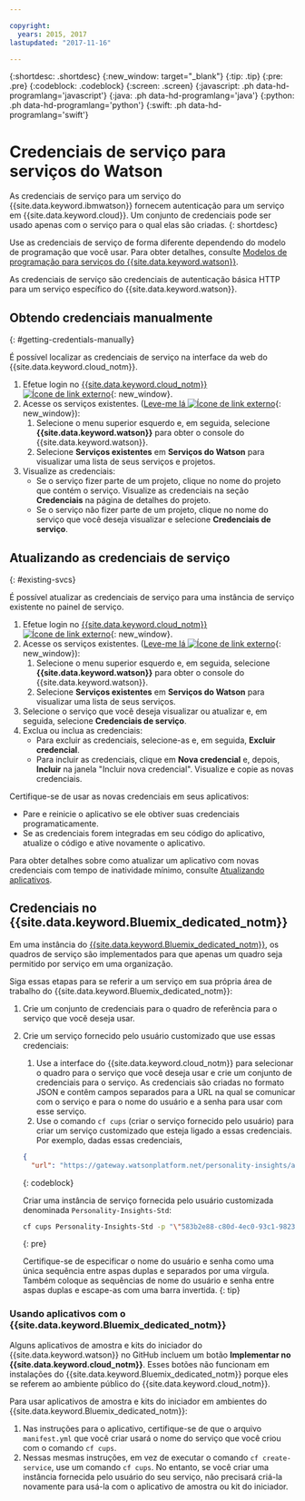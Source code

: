 ```yaml
---

copyright:
  years: 2015, 2017
lastupdated: "2017-11-16"

---
```


{:shortdesc: .shortdesc}
{:new_window: target="_blank"}
{:tip: .tip}
{:pre: .pre}
{:codeblock: .codeblock}
{:screen: .screen}
{:javascript: .ph data-hd-programlang='javascript'}
{:java: .ph data-hd-programlang='java'}
{:python: .ph data-hd-programlang='python'}
{:swift: .ph data-hd-programlang='swift'}

# Credenciais de serviço para serviços do Watson

As credenciais de serviço para um serviço do {{site.data.keyword.ibmwatson}} fornecem autenticação para um serviço em
{{site.data.keyword.cloud}}. Um conjunto de credenciais pode ser usado apenas com o serviço para o qual elas são criadas.
{: shortdesc}

Use as credenciais de serviço de forma diferente dependendo do modelo de programação que você usar. Para obter detalhes,
consulte [Modelos de programação para serviços do {{site.data.keyword.watson}}](/docs/services/watson/getting-started-develop.html).

As credenciais de serviço são credenciais de autenticação básica HTTP para um serviço
específico do {{site.data.keyword.watson}}.

## Obtendo credenciais manualmente
{: #getting-credentials-manually}

É possível localizar as credenciais de serviço na interface da web do {{site.data.keyword.cloud_notm}}.

1.  Efetue login no [{{site.data.keyword.cloud_notm}} ![Ícone de link externo](../../icons/launch-glyph.svg "Ícone de link externo")](https://console.{DomainName}/registration/?target=%2Fdeveloper%2Fwatson%2Fdashboard){: new_window}.
1.  Acesse os serviços existentes. ([Leve-me lá ![Ícone de link externo](../../icons/launch-glyph.svg "Ícone de link externo")](https://console.{DomainName}/developer/watson/existing-services){: new_window}):
    1.  Selecione o menu superior esquerdo e, em seguida, selecione **{{site.data.keyword.watson}}** para obter o console do {{site.data.keyword.watson}}.
    1.  Selecione **Serviços existentes** em **Serviços do Watson** para
visualizar uma lista de seus serviços e projetos.
1.  Visualize as credenciais:
    - Se o serviço fizer parte de um projeto, clique no nome do projeto que contém o serviço. Visualize as credenciais na
seção **Credenciais** na página de detalhes do projeto.
    - Se o serviço não fizer parte de um projeto, clique no nome do serviço que você deseja visualizar e selecione
**Credenciais de serviço**.

## Atualizando as credenciais de serviço
{: #existing-svcs}

É possível atualizar as credenciais de serviço para uma instância de serviço existente no painel de serviço.

1.  Efetue login no [{{site.data.keyword.cloud_notm}} ![Ícone de link externo](../../icons/launch-glyph.svg "Ícone de link externo")](https://console.{DomainName}/registration/?target=%2Fdeveloper%2Fwatson%2Fdashboard){: new_window}.
1.  Acesse os serviços existentes. ([Leve-me lá ![Ícone de link externo](../../icons/launch-glyph.svg "Ícone de link externo")](https://console.{DomainName}/developer/watson/existing-services){: new_window}):
    1.  Selecione o menu superior esquerdo e, em seguida, selecione **{{site.data.keyword.watson}}** para obter o console do {{site.data.keyword.watson}}.
    1.  Selecione **Serviços existentes** em **Serviços do Watson** para
visualizar uma lista de seus serviços.
1.  Selecione o serviço que você deseja visualizar ou atualizar e, em seguida, selecione **Credenciais
de serviço**.
1.  Exclua ou inclua as credenciais:
    - Para excluir as credenciais, selecione-as e, em seguida, **Excluir credencial**.
    - Para incluir as credenciais, clique em **Nova credencial** e, depois, **Incluir**
na janela "Incluir nova credencial". Visualize e copie as novas credenciais.

Certifique-se de usar as novas credenciais em seus aplicativos:

- Pare e reinicie o aplicativo se ele obtiver suas credenciais programaticamente.
- Se as credenciais forem integradas em seu código do aplicativo, atualize o código e ative novamente o aplicativo.

Para obter detalhes sobre como atualizar um aplicativo com novas credenciais com tempo de inatividade mínimo, consulte
[Atualizando aplicativos](/docs/manageapps/updapps.html).

## Credenciais no {{site.data.keyword.Bluemix_dedicated_notm}}

Em uma instância do
[{{site.data.keyword.Bluemix_dedicated_notm}}](/docs/dedicated/index.html#dedicated),
os quadros de serviço são implementados para que apenas um quadro seja permitido por serviço em uma organização.

Siga essas etapas para se referir a um serviço em sua própria área de
trabalho do {{site.data.keyword.Bluemix_dedicated_notm}}:

1.  Crie um conjunto de credenciais para o quadro de referência para o serviço que você deseja usar.
1.  Crie um serviço fornecido pelo usuário customizado que use essas credenciais:

    1.  Use a interface do {{site.data.keyword.cloud_notm}} para selecionar o quadro para o serviço que
você deseja usar e crie um conjunto de credenciais para o serviço. As credenciais são criadas no formato JSON e contêm campos
separados para a URL na qual se comunicar com o serviço e para o nome do usuário e a senha para usar com esse serviço.
    1.  Use o comando `cf cups` (criar o serviço fornecido pelo usuário) para criar um serviço
customizado que esteja ligado a essas credenciais. Por exemplo, dadas essas credenciais,

      ```json
      {
        "url": "https://gateway.watsonplatform.net/personality-insights/api", "nome do usuário": "583b2e88-c80d-4ec0-93c1-98239f805146", "senha": "RuytRliRvoFN" }
      ```
      {: codeblock}

      Criar uma instância de serviço fornecida pelo usuário customizada denominada
`Personality-Insights-Std`:

      ```bash
      cf cups Personality-Insights-Std -p "\"583b2e88-c80d-4ec0-93c1-98239f805146\":\"RuytRliRvoFN\""
      ```
      {: pre}

      Certifique-se de especificar o nome do usuário e senha como uma única sequência entre aspas duplas e separados por
uma vírgula. Também coloque as sequências de nome do usuário e senha entre aspas duplas e escape-as com uma barra invertida.
      {: tip}

### Usando aplicativos com o {{site.data.keyword.Bluemix_dedicated_notm}}

Alguns aplicativos de amostra e kits do iniciador do {{site.data.keyword.watson}} no GitHub incluem um botão
**Implementar no {{site.data.keyword.cloud_notm}}**. Esses botões não funcionam em
instalações do {{site.data.keyword.Bluemix_dedicated_notm}} porque eles se referem ao ambiente público
do {{site.data.keyword.cloud_notm}}.

Para usar aplicativos de amostra e kits do iniciador em ambientes do {{site.data.keyword.Bluemix_dedicated_notm}}:

1.  Nas instruções para o aplicativo, certifique-se de que o arquivo `manifest.yml` que você criar usará o nome
do serviço que você criou com o comando `cf cups`.
1.  Nessas mesmas instruções, em vez de executar o comando `cf create-service`, use um comando `cf
cups`. No entanto, se você criar uma instância fornecida pelo usuário do seu serviço, não precisará criá-la novamente para usá-la com o aplicativo de amostra ou kit do iniciador.
